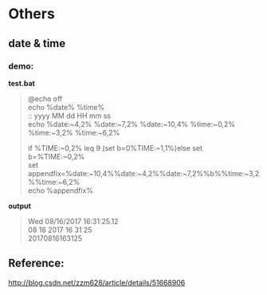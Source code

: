 # Others

## date & time
### demo:
**test.bat**
>@echo off  
echo %date% %time%  
:: yyyy          MM          dd           HH          mm          ss  
echo %date:~4,2% %date:~7,2% %date:~10,4% %time:~0,2% %time:~3,2% %time:~6,2%  
>
>if %TIME:~0,2% leq 9 (set b=0%TIME:~1,1%)else set b=%TIME:~0,2%  
set appendfix=%date:~10,4%%date:~4,2%%date:~7,2%%b%%time:~3,2%%time:~6,2%  
echo %appendfix%  

**output**
>Wed 08/16/2017 16:31:25.12  
08 16 2017 16 31 25  
20170816163125  

## Reference:
http://blog.csdn.net/zzm628/article/details/51668906
